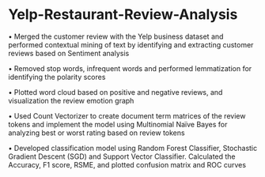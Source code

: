 # Yelp-Restaurant-Review-Analysis

•	Merged the customer review with the Yelp business dataset and performed contextual mining of text by identifying and extracting customer reviews based on Sentiment analysis 

•	Removed stop words, infrequent words and performed lemmatization for identifying the polarity scores

•	Plotted word cloud based on positive and negative reviews, and visualization the review emotion graph

•	Used Count Vectorizer to create document term matrices of the review tokens and implement the model using Multinomial Naïve Bayes for analyzing best or worst rating based on review tokens

•	Developed classification model using Random Forest Classifier, Stochastic Gradient Descent (SGD) and Support Vector Classifier. Calculated the Accuracy, F1 score, RSME, and plotted confusion matrix and ROC curves
